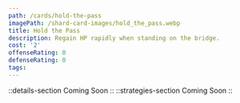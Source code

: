 ```yaml
---
path: /cards/hold-the-pass
imagePath: /shard-card-images/hold_the_pass.webp
title: Hold the Pass
description: Regain HP rapidly when standing on the bridge.
cost: '2'
offenseRating: 0
defenseRating: 0
tags:
---
```

::details-section
Coming Soon
::
::strategies-section
Coming Soon
::